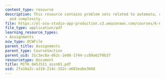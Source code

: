 ```yaml
---
content_type: resource
description: This resource contains problem sets related to automata, computability,
  and complexity.
file: https://ol-ocw-studio-app-production.s3.amazonaws.com/courses/6-045j-automata-computability-and-complexity-spring-2011/2fa18a2ca310214c352ca683eabe3668_MIT6_045JS11_assn01.pdf
file_type: application/pdf
learning_resource_types:
- Assignments
ocw_type: OCWFile
parent_title: Assignments
parent_type: CourseSection
parent_uid: 31c3ec8a-d62c-2e08-1744-cc09a62f0b37
resourcetype: Document
title: MIT6_045JS11_assn01.pdf
uid: 2fa18a2c-a310-214c-352c-a683eabe3668
---
```

